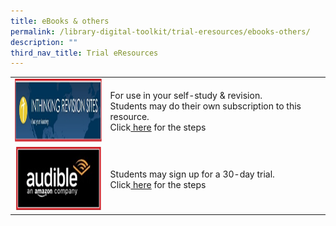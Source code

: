 ```yaml
---
title: eBooks & others
permalink: /library-digital-toolkit/trial-eresources/ebooks-others/
description: ""
third_nav_title: Trial eResources
---
```

<table>
<tbody>
<tr>
<td><a href="https://anglochineseschooli.sharepoint.com/sites/ACSIeResources/SitePages/Trial-Free-eResource.aspx"><img height="101" width="157" alt="" src="/images/Library%20Digital%20Toolkit/inthinking.png"></a></td>
<td>
<p><span style="font-weight: 400;">For use in your self-study &amp; revision.</span><span style="font-weight: 400;"><br></span><span style="font-weight: 400;">​​​​​​​Students may do their own subscription to this resource.</span><span style="font-weight: 400;"><br></span><span style="font-weight: 400;">Click</span><a href="https://anglochineseschooli.sharepoint.com/sites/ACSIeResources/SitePages/Trial-Free-eResource.aspx"> <span style="font-weight: 400;">here</span></a><span style="font-weight: 400;"> for the steps</span></p>
</td>
</tr>
<tr>
<td><a href="https://anglochineseschooli.sharepoint.com/sites/ACSIeResources/SitePages/Trial-Free-eResource.aspx"><img height="101" width="157" alt="" src="/images/Library%20Digital%20Toolkit/audible.png"></a></td>
<td>
<p><span style="font-weight: 400;">Students may sign up for a 30-day trial.</span><span style="font-weight: 400;"><br></span><span style="font-weight: 400;">Click</span><a href="https://anglochineseschooli.sharepoint.com/sites/ACSIeResources/SitePages/Trial-Free-eResource.aspx"> <span style="font-weight: 400;">here</span></a><span style="font-weight: 400;"> for the steps</span></p>
</td>
</tr>
</tbody>
</table>
<p>&nbsp;</p>
<p>&nbsp;</p>
